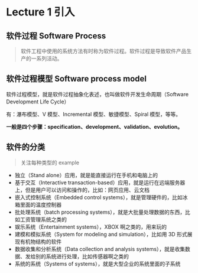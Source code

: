 
Lecture 1 引入
============


软件过程 Software Process
---------------------



> 软件工程中使用的系统方法有时称为软件过程。软件过程是导致软件产品生产的一系列活动。


软件过程模型 Software process model
-----------------------------


软件过程模型，就是软件过程抽象化表述，也叫做软件开发生命周期（Software Development Life Cycle）


有：瀑布模型、V 模型、Incremental 模型、敏捷模型、Spiral 模型，等等。


**一般是四个步骤：specification、development、validation、evolution。**


软件的分类
-----



> 关注每种类型的 example


* 独立（Stand alone）应用，就是能直接运行在手机和电脑上的
* 基于交互（Interactive transaction\-based）应用，就是运行在远端服务器上，但是用户可以访问和操作的，比如：网页应用、云文档
* 嵌入式控制系统（Embedded control systems），就是管理硬件的，比如冰箱里面的温度控制器
* 批处理系统（batch processing systems），就是大批量处理数据的东西，比如工资管理系统之类的
* 娱乐系统（Entertainment systems），XBOX 啊之类的，用来玩的
* 建模和模拟系统（System for modeling and simulation），比如用 3D 形式展现有机物结构的软件
* 数据收集和分析系统（Data collection and analysis systems），就是收集数据、发给别的系统进行处理，比如传感器啊之类的
* 系统的系统（Systems of systems），就是大型企业的系统里面的子系统


